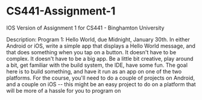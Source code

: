 # CS441-Assignment-1
IOS Version of Assignment 1 for CS441 - Binghamton University

Description:
Program 1: Hello World, due Midnight, January 30th.
In either Android or iOS, write a simple app that displays a Hello World message, and that does something when you tap on a button. It doesn't have to be complex. It doesn't have to be a big app. Be a little bit creative, play around a bit, get familiar with the build system, the IDE, have some fun. The goal here is to build something, and have it run as an app on one of the two platforms. For the course, you'll need to do a couple of projects on Android, and a couple on iOS -- this might be an easy project to do on a platform that will be more of a hassle for you to program on
